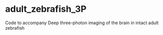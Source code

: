 # adult_zebrafish_3P
Code to accompany Deep three-photon imaging of the brain in intact adult zebrafish
